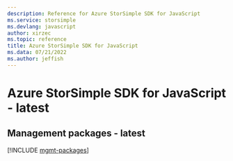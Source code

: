 ```yaml
---
description: Reference for Azure StorSimple SDK for JavaScript
ms.service: storsimple
ms.devlang: javascript
author: xirzec
ms.topic: reference
title: Azure StorSimple SDK for JavaScript
ms.data: 07/21/2022
ms.author: jeffish
---
```

# Azure StorSimple SDK for JavaScript - latest

## Management packages - latest
[!INCLUDE [mgmt-packages](storsimple-mgmt-index.md)]